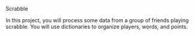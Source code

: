Scrabble

In this project, you will process some data from a group of friends playing scrabble. You will use dictionaries to organize players, words, and points.